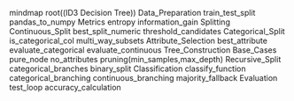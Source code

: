 mindmap
  root((ID3 Decision Tree))
    Data_Preparation
      train_test_split
      pandas_to_numpy
    Metrics
      entropy
      information_gain
    Splitting
      Continuous_Split
        best_split_numeric
        threshold_candidates
      Categorical_Split
        is_categorical_col
        multi_way_subsets
    Attribute_Selection
      best_attribute
        evaluate_categorical
        evaluate_continuous
    Tree_Construction
      Base_Cases
        pure_node
        no_attributes
        pruning(min_samples,max_depth)
      Recursive_Split
        categorical_branches
        binary_split
    Classification
      classify_function
        categorical_branching
        continuous_branching
        majority_fallback
    Evaluation
      test_loop
      accuracy_calculation